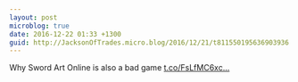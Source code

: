 ```yaml
---
layout: post
microblog: true
date: 2016-12-22 01:33 +1300
guid: http://JacksonOfTrades.micro.blog/2016/12/21/t811550195636903936.html
---
```

Why Sword Art Online is also a bad game [t.co/FsLfMC6xc...](https://t.co/FsLfMC6xcO)

